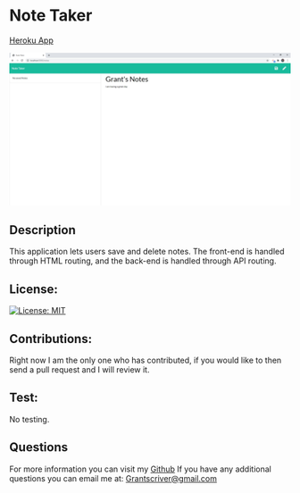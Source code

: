 # Note Taker

[Heroku App](https://grant-note-taker.herokuapp.com/)

![Note Taker site example](./public/assets/images/notetakersite.jpg)

## Description

This application lets users save and delete notes. The front-end is handled through HTML routing, and the back-end is handled through API routing.

## License:

[![License: MIT](https://img.shields.io/badge/License-MIT-yellow.svg)](https://opensource.org/licenses/MIT)

## Contributions:

Right now I am the only one who has contributed, if you would like to then send a pull request and I will review it.

## Test:

No testing.

## Questions

For more information you can visit my [Github](https://github.com/grantscriver)
If you have any additional questions you can email me at: Grantscriver@gmail.com
